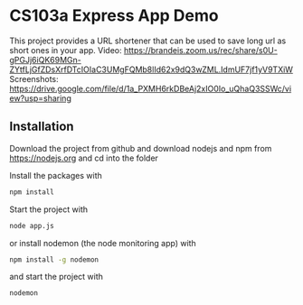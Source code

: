 # CS103a Express App Demo

This project provides a URL shortener that can be used to save long url as short ones in your app.
Video: https://brandeis.zoom.us/rec/share/s0U-gPGJj6iQK69MGn-ZYtfLjGfZDsXrfDTcIOIaC3UMgFQMb8lId62x9dQ3wZML.IdmUF7jf1yV9TXiW
Screenshots: https://drive.google.com/file/d/1a_PXMH6rkDBeAj2xIO0Io_uQhaQ3SSWc/view?usp=sharing

## Installation
Download the project from github and download nodejs and npm from https://nodejs.org
and cd into the folder

Install the packages with
``` bash
npm install
```
Start the project with
``` bash
node app.js
```
or install nodemon (the node monitoring app) with
``` bash
npm install -g nodemon
```
and start the project with
``` bash
nodemon
```

